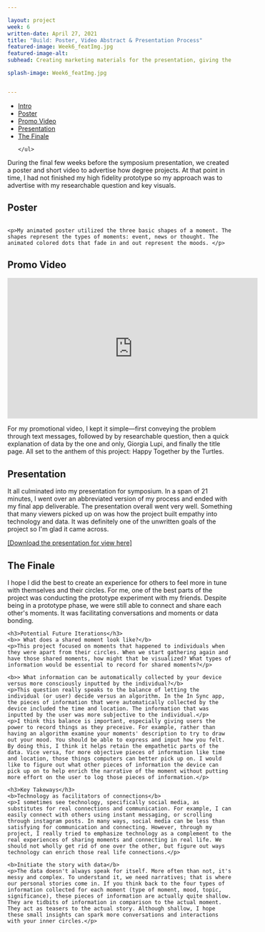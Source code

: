 ```yaml
---

layout: project
week: 6
written-date: April 27, 2021
title: "Build: Poster, Video Abstract & Presentation Process"
featured-image: Week6_featImg.jpg
featured-image-alt: 
subhead: Creating marketing materials for the presentation, giving the presentation at symposium, and reflecting on Data Bonds

splash-image: Week6_featImg.jpg


---
```


<nav class="article-nav">
    <ul class="sidebar-info">
        <li><a class="scroll-link" href="#one" data-element-id="one">Intro</a></li>
        <li><a class="scroll-link" href="#two" data-element-id="two">Poster</a></li>
        <li><a class="scroll-link" href="#three" data-element-id="three">Promo Video</a></li>
        <li><a class="scroll-link" href="#four" data-element-id="four">Presentation</a></li>
        <li><a class="scroll-link" href="#five" data-element-id="five">The Finale</a></li>
        
    </ul>
</nav>

<div class="article-content">

<section id="one" class="section">
    <p>During the final few weeks before the symposium presentation, we created a poster and short video to advertise how degree projects. At that point in time, I had not finished my high fidelity prototype so my approach was to advertise with my researchable question and key visuals.</p>
</section>

<section id="two" class="section">
    <h2 class="article">Poster</h2>
    <img src="{{ site.baseurl }}/assets/images/Week6/DP-poster-animated.gif" alt=""/>
    
    <p>My animated poster utilized the three basic shapes of a moment. The shapes represent the types of moments: event, news or thought. The animated colored dots that fade in and out represent the moods. </p>
</section>

<section id="three" class="section">
    <h2 class="article">Promo Video</h2>
<iframe width="560" height="315" src="https://www.youtube.com/embed/5Uz0MXCOmb8" title="YouTube video player" frameborder="0" allow="accelerometer; autoplay; clipboard-write; encrypted-media; gyroscope; picture-in-picture" allowfullscreen></iframe>
    <p>For my promotional video, I kept it simple—first conveying the problem through text messages, followed by by researchable question, then a quick explanation of data by the one and only, Giorgia Lupi, and finally the title page. All set to the anthem of this project: Happy Together by the Turtles.</p>
</section>

<section id="four" class="section">
    <h2 class="article">Presentation</h2>
    <p>It all culminated into my presentation for symposium. In a span of 21 minutes, I went over an abbreviated version of my process and ended with my final app deliverable. The presentation overall went very well. Something that many viewers picked up on was how the project built empathy into technology and data. It was definitely one of the unwritten goals of the project so I'm glad it came across. </p>
    <a href="https://drive.google.com/file/d/1XnXdu41CkdsiCcXAeSde_NSW6P-Jgodi/view?usp=sharing">[Download the presentation for view here]</a>
</section>

<section id="five" class="section">
    <h2 class="article">The Finale</h2>
    <p>I hope I did the best to create an experience for others to feel more in tune with themselves and their circles. For me, one of the best parts of the project was conducting the prototype experiment with my friends. Despite being in a prototype phase, we were still able to connect and share each other's moments. It was facilitating conversations and moments or data bonding.</p>
    
    <h3>Potential Future Iterations</h3>
    <b>> What does a shared moment look like?</b>
    <p>This project focused on moments that happened to individuals when they were apart from their circles. When we start gathering again and have those shared moments, how might that be visualized? What types of information would be essential to record for shared moments?</p>
    
    <b>> What information can be automatically collected by your device versus more consciously inputted by the individual?</b>
    <p>This question really speaks to the balance of letting the individual (or user) decide versus an algorithm. In the In Sync app, the pieces of information that were automatically collected by the device included the time and location. The information that was inputted by the user was more subjective to the individual.</p>
    <p>I think this balance is important, especially giving users the power to record things as they preceive. For example, rather than having an algorithm examine your moments' description to try to draw out your mood. You should be able to express and input how you felt. By doing this, I think it helps retain the empathetic parts of the data. Vice versa, for more objective pieces of information like time and location, those things computers can better pick up on. I would like to figure out what other pieces of information the device can pick up on to help enrich the narrative of the moment without putting more effort on the user to log those pieces of information.</p>
    
    <h3>Key Takeways</h3>
    <b>Technology as facilitators of connections</b>
    <p>I sometimes see technology, specifically social media, as substitutes for real connections and communication. For example, I can easily connect with others using instant messaging, or scrolling through instagram posts. In many ways, social media can be less than satisfying for communication and connecting. However, through my project, I really tried to emphasize technology as a complement to the real experiences of sharing moments and connecting in real life. We should not wholly get rid of one over the other, but figure out ways technology can enrich those real life connections.</p>
    
    <b>Initiate the story with data</b>
    <p>The data doesn't always speak for itself. More often than not, it's messy and complex. To understand it, we need narratives; that is where our personal stories come in. If you think back to the four types of information collected for each moment (type of moment, mood, topic, significance), these pieces of information are actually quite shallow. They are tidbits of information in comparison to the actual moment. They act as teasers to the actual story. Although shallow, I hope these small insights can spark more conversations and interactions with your inner circles.</p>
    
</section>

</div>